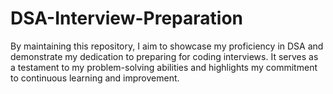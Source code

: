 # DSA-Interview-Preparation


By maintaining this repository, I aim to showcase my proficiency in DSA and demonstrate my dedication to preparing for coding interviews. It serves as a testament to my problem-solving abilities and highlights my commitment to continuous learning and improvement.

